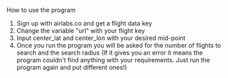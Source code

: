 How to use the program

1. Sign up with airlabs.co and get a flight data key
2. Change the variable "url" with your flight key
3. Input center_lat and center_lon with your desired mid-point
4. Once you run the program you will be asked for the number of flights to search and the search radius (If it gives you an error it means the program couldn't find anything with your requirements. Just run the program again and put different ones!)
